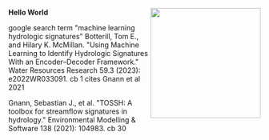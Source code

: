 
**Hello World** <img align="right" width="220" height="220" src="/assets/IMG/template_logo.png">

google search term "machine learning hydrologic signatures"
Botterill, Tom E., and Hilary K. McMillan. "Using Machine Learning to Identify Hydrologic Signatures With an Encoder–Decoder Framework." Water Resources Research 59.3 (2023): e2022WR033091.
cb 1
cites Gnann et al 2021

Gnann, Sebastian J., et al. "TOSSH: A toolbox for streamflow signatures in hydrology." Environmental Modelling & Software 138 (2021): 104983.
cb 30


